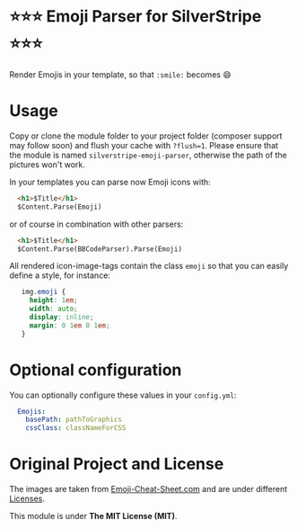 # :star::star::star: Emoji Parser for SilverStripe :star::star::star:

Render Emojis in your template, so that `:smile:` becomes :smile:

# Usage

Copy or clone the module folder to your project folder (composer support may follow soon) and flush your cache with `?flush=1`. Please ensure that the module is named `silverstripe-emoji-parser`, otherwise the path of the pictures won't work.

In your templates you can parse now Emoji icons with:

```html
  <h1>$Title</h1>
  $Content.Parse(Emoji)
```

or of course in combination with other parsers:

```html
  <h1>$Title</h1>
  $Content.Parse(BBCodeParser).Parse(Emoji)
```

All rendered icon-image-tags contain the class `emoji` so that you can easily define a style, for instance:

```css
   img.emoji {
     height: 1em;
     width: auto;
     display: inline;
     margin: 0 1em 0 1em;
   }
```

# Optional configuration

You can optionally configure these values in your `config.yml`:

```yaml
  Emojis:
    basePath: pathToGraphics
    cssClass: classNameForCSS
```

# Original Project and License

The images are taken from [Emoji-Cheat-Sheet.com](https://github.com/arvida/emoji-cheat-sheet.com) and are under different [Licenses](https://github.com/arvida/emoji-cheat-sheet.com/blob/master/LICENSE).

This module is under **The MIT License (MIT)**.

